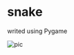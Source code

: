 # snake

writed using Pygame

![pic](https://pp.userapi.com/c845322/v845322224/9c024/Ieep6GKflHc.jpg)

